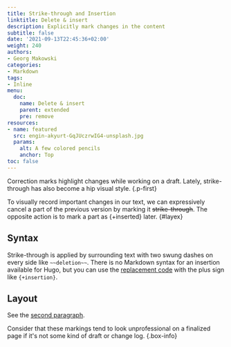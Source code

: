 ```yaml
---
title: Strike-through and Insertion
linktitle: Delete & insert
description: Explicitly mark changes in the content
subtitle: false
date: '2021-09-13T22:45:36+02:00'
weight: 240
authors:
- Georg Makowski
categories:
- Markdown
tags:
- Inline
menu:
  doc:
    name: Delete & insert
    parent: extended
    pre: remove
resources:
- name: featured
  src: engin-akyurt-GqJUczrwIG4-unsplash.jpg
  params:
    alt: A few colored pencils
    anchor: Top
toc: false
---
```


Correction marks highlight changes while working on a draft. Lately, strike-through has also become a hip visual style.
{.p-first} <!--more-->

To visually record important changes in our text, we can expressively cancel a part of the previous version by marking it ~~strike-through~~. The opposite action is to mark a part as {+inserted} later.
{#layex}


## Syntax

Strike-through is applied by surrounding text with two swung dashes on every side like `~~deletion~~`. There is no Markdown syntax for an insertion available for Hugo, but you can use the [replacement code](/doc/enhancing/replace) with the plus sign like `{‍+insertion}`.

## Layout

See the [second paragraph](#layex).

Consider that these markings tend to look unprofessional on a finalized page if it's not some kind of draft or change log.
{.box-info}

